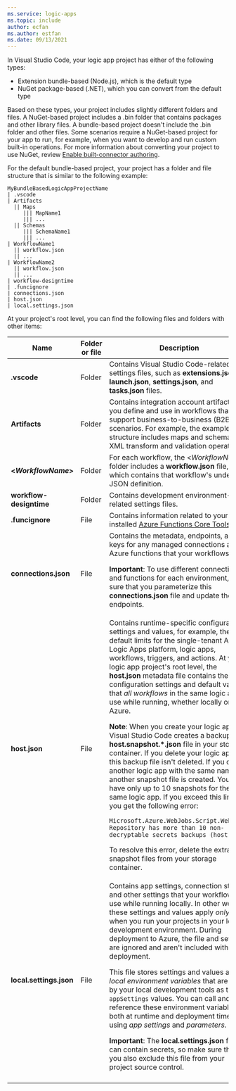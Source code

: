 ```yaml
---
ms.service: logic-apps
ms.topic: include
author: ecfan
ms.author: estfan
ms.date: 09/13/2021
---
```


In Visual Studio Code, your logic app project has either of the following types:

* Extension bundle-based (Node.js), which is the default type
* NuGet package-based (.NET), which you can convert from the default type

Based on these types, your project includes slightly different folders and files. A NuGet-based project includes a .bin folder that contains packages and other library files. A bundle-based project doesn't include the .bin folder and other files. Some scenarios require a NuGet-based project for your app to run, for example, when you want to develop and run custom built-in operations. For more information about converting your project to use NuGet, review [Enable built-connector authoring](../articles/logic-apps/create-single-tenant-workflows-visual-studio-code.md#enable-built-in-connector-authoring).

For the default bundle-based project, your project has a folder and file structure that is similar to the following example:

```text
MyBundleBasedLogicAppProjectName
| .vscode
| Artifacts
  || Maps 
     ||| MapName1
     ||| ...
  || Schemas
     ||| SchemaName1
     ||| ...
| WorkflowName1
  || workflow.json
  || ...
| WorkflowName2
  || workflow.json
  || ...
| workflow-designtime
| .funcignore
| connections.json
| host.json
| local.settings.json
```

At your project's root level, you can find the following files and folders with other items:

| Name | Folder or file | Description |
|------|----------------|-------------|
| **.vscode** | Folder | Contains Visual Studio Code-related settings files, such as **extensions.json**, **launch.json**, **settings.json**, and **tasks.json** files. |
| **Artifacts** | Folder | Contains integration account artifacts that you define and use in workflows that support business-to-business (B2B) scenarios. For example, the example structure includes maps and schemas for XML transform and validation operations. |
| **<*WorkflowName*>** | Folder | For each workflow, the <*WorkflowName*> folder includes a **workflow.json** file, which contains that workflow's underlying JSON definition. |
| **workflow-designtime** | Folder | Contains development environment-related settings files. |
| **.funcignore** | File | Contains information related to your installed [Azure Functions Core Tools](../articles/azure-functions/functions-run-local.md). |
| **connections.json** | File | Contains the metadata, endpoints, and keys for any managed connections and Azure functions that your workflows use. <p><p>**Important**: To use different connections and functions for each environment, make sure that you parameterize this **connections.json** file and update the endpoints. |
| **host.json** | File | Contains runtime-specific configuration settings and values, for example, the default limits for the single-tenant Azure Logic Apps platform, logic apps, workflows, triggers, and actions. At your logic app project's root level, the **host.json** metadata file contains the configuration settings and default values that *all workflows* in the same logic app use while running, whether locally or in Azure. <p>**Note**: When you create your logic app, Visual Studio Code creates a backup **host.snapshot.*.json** file in your storage container. If you delete your logic app, this backup file isn't deleted. If you create another logic app with the same name, another snapshot file is created. You can have only up to 10 snapshots for the same logic app. If you exceed this limit, you get the following error: <p>`Microsoft.Azure.WebJobs.Script.WebHost: Repository has more than 10 non-decryptable secrets backups (host))` <p>To resolve this error, delete the extra snapshot files from your storage container. |
| **local.settings.json** | File | Contains app settings, connection strings, and other settings that your workflows use while running locally. In other words, these settings and values apply *only* when you run your projects in your local development environment. During deployment to Azure, the file and settings are ignored and aren't included with your deployment. <p><p>This file stores settings and values as *local environment variables* that are used by your local development tools as the `appSettings` values. You can call and reference these environment variables both at runtime and deployment time by using *app settings* and *parameters*. <p><p>**Important**: The **local.settings.json** file can contain secrets, so make sure that you also exclude this file from your project source control. |
||||
